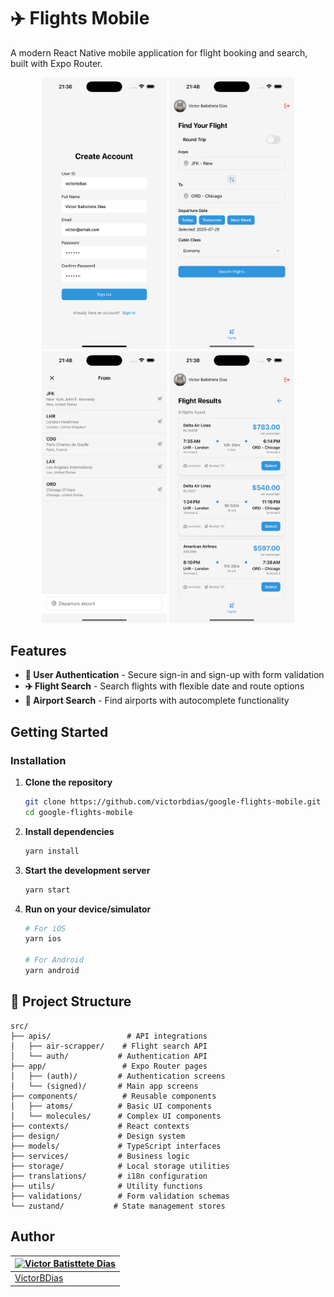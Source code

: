 # ✈️ Flights Mobile

A modern React Native mobile application for flight booking and search, built with Expo Router.

<div align="center">
  <img src="src/assets/signUp.png" alt="Sign Up Screen" width="200" />
  <img src="src/assets/home.png" alt="Home Screen" width="200" />
  <img src="src/assets/airports.png" alt="Airports Screen" width="200" />
  <img src="src/assets/flights.png" alt="Flights Screen" width="200" />
</div>

## Features

- **🔐 User Authentication** - Secure sign-in and sign-up with form validation
- **✈️ Flight Search** - Search flights with flexible date and route options
- **🏢 Airport Search** - Find airports with autocomplete functionality

## Getting Started

### Installation

1. **Clone the repository**

   ```bash
   git clone https://github.com/victorbdias/google-flights-mobile.git
   cd google-flights-mobile
   ```

2. **Install dependencies**

   ```bash
   yarn install
   ```

3. **Start the development server**

   ```bash
   yarn start
   ```

4. **Run on your device/simulator**

   ```bash
   # For iOS
   yarn ios

   # For Android
   yarn android
   ```

## 📁 Project Structure

```
src/
├── apis/                 # API integrations
│   ├── air-scrapper/    # Flight search API
│   └── auth/           # Authentication API
├── app/                 # Expo Router pages
│   ├── (auth)/         # Authentication screens
│   └── (signed)/       # Main app screens
├── components/          # Reusable components
│   ├── atoms/          # Basic UI components
│   └── molecules/      # Complex UI components
├── contexts/           # React contexts
├── design/             # Design system
├── models/             # TypeScript interfaces
├── services/           # Business logic
├── storage/            # Local storage utilities
├── translations/       # i18n configuration
├── utils/              # Utility functions
├── validations/        # Form validation schemas
└── zustand/           # State management stores
```

## Author

| [![Victor Batisttete Dias](https://avatars.githubusercontent.com/u/30843291?size=100)](https://github.com/victorbdias) |
| ---------------------------------------------------------------------------------------------------------------------- |
| [VictorBDias](https://github.com/victorbdias)                                                                          |

